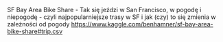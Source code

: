 SF Bay Area Bike Share - Tak się jeździ w San Francisco, w pogodę i niepogodę - czyli najpopularniejsze trasy w SF i jak (czy) to się zmienia w zależności od pogody
https://www.kaggle.com/benhamner/sf-bay-area-bike-share#trip.csv
